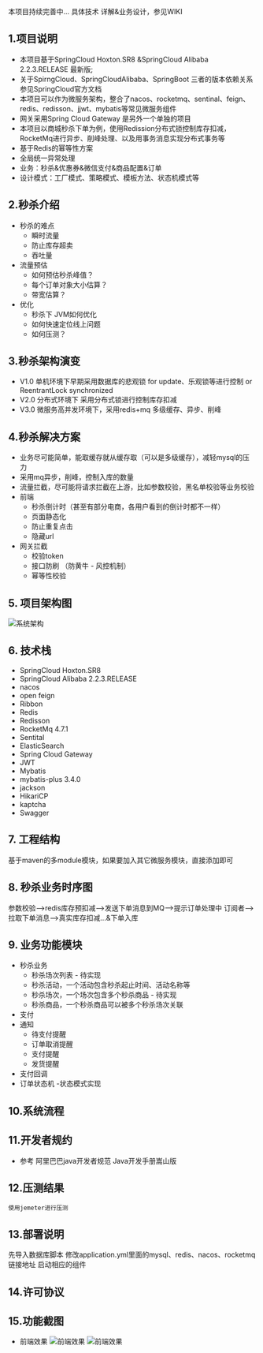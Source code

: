 本项目持续完善中... 具体技术 详解&业务设计，参见WIKI
## 1.项目说明
- 本项目基于SpringCloud Hoxton.SR8 &SpringCloud Alibaba 2.2.3.RELEASE 最新版;
- 关于SpirngCloud、SpringCloudAlibaba、SpringBoot 三者的版本依赖关系 参见SpringCloud官方文档
- 本项目可以作为微服务架构，整合了nacos、rocketmq、sentinal、feign、redis、redisson、jjwt、mybatis等常见微服务组件
- 网关采用Spring Cloud Gateway 是另外一个单独的项目 
- 本项目以商城秒杀下单为例，使用Redission分布式锁控制库存扣减，RocketMq进行异步、削峰处理、以及用事务消息实现分布式事务等
- 基于Redis的幂等性方案
- 全局统一异常处理
- 业务：秒杀&优惠券&微信支付&商品配置&订单
- 设计模式：工厂模式、策略模式、模板方法、状态机模式等

## 2.秒杀介绍
- 秒杀的难点
  - 瞬时流量
  - 防止库存超卖
  - 吞吐量
- 流量预估
  - 如何预估秒杀峰值？
  - 每个订单对象大小估算？
  - 带宽估算？
- 优化
  - 秒杀下 JVM如何优化
  - 如何快速定位线上问题
  - 如何压测？
  
## 3.秒杀架构演变
- V1.0 单机环境下早期采用数据库的悲观锁 for update、乐观锁等进行控制 or ReentrantLock synchronized
- V2.0 分布式环境下 采用分布式锁进行控制库存扣减
- V3.0 微服务高并发环境下，采用redis+mq 多级缓存、异步、削峰

## 4.秒杀解决方案  
- 业务尽可能简单，能取缓存就从缓存取（可以是多级缓存），减轻mysql的压力
- 采用mq异步，削峰，控制入库的数量
- 流量拦截，尽可能将请求拦截在上游，比如参数校验，黑名单校验等业务校验
- 前端
  - 秒杀倒计时（甚至有部分电商，各用户看到的倒计时都不一样）
  - 页面静态化
  - 防止重复点击
  - 隐藏url
- 网关拦截
  - 校验token 
  - 接口防刷 （防黄牛 - 风控机制）
  - 幂等性校验

## 5. 项目架构图
![系统架构](https://cdn.fanguwan.com/github/%E5%BE%AE%E6%9C%8D%E5%8A%A1%E6%9E%B6%E6%9E%84%E5%9B%BE-%E7%A7%92%E6%9D%80.png "架构图")

## 6. 技术栈
- SpringCloud Hoxton.SR8
- SpringCloud Alibaba 2.2.3.RELEASE
- nacos
- open feign
- Ribbon
- Redis
- Redisson
- RocketMq 4.7.1
- Sentital
- ElasticSearch
- Spring Cloud Gateway
- JWT
- Mybatis
- mybatis-plus 3.4.0
- jackson
- HikariCP
- kaptcha
- Swagger

## 7. 工程结构
  基于maven的多module模块，如果要加入其它微服务模块，直接添加即可
## 8. 秒杀业务时序图
   参数校验-->redis库存预扣减-->发送下单消息到MQ-->提示订单处理中
   订阅者-->拉取下单消息-->真实库存扣减…&下单入库

## 9. 业务功能模块
- 秒杀业务
  - 秒杀场次列表 - 待实现
  - 秒杀活动，一个活动包含秒杀起止时间、活动名称等 
  - 秒杀场次，一个场次包含多个秒杀商品 - 待实现
  - 秒杀商品，一个秒杀商品可以被多个秒杀场次关联
- 支付
- 通知
  - 待支付提醒
  - 订单取消提醒
  - 支付提醒
  - 发货提醒
- 支付回调
- 订单状态机 -状态模式实现

## 10.系统流程

## 11.开发者规约
- 参考 阿里巴巴java开发者规范 Java开发手册嵩山版

## 12.压测结果
    使用jemeter进行压测
## 13.部署说明
  先导入数据库脚本
  修改application.yml里面的mysql、redis、nacos、rocketmq链接地址
  启动相应的组件

## 14.许可协议

## 15.功能截图

- 前端效果
![前端效果](https://cdn.fanguwan.com/github/%E7%A7%92%E6%9D%80%E5%89%8D%E7%AB%AF.png "前端效果-秒杀商品列表")
![前端效果](https://cdn.fanguwan.com/github/%E7%A7%92%E6%9D%80%E5%89%8D%E7%AB%AF2.png "秒杀详情页")

